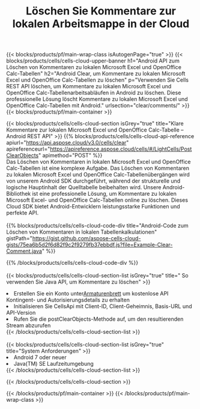 ﻿---
title:  Löschen Sie Kommentare zur lokalen Arbeitsmappe in der Cloud
description:  Cloud-APIs und SDKs zum Löschen von Kommentaren zu Microsoft Excel und OpenOffice Calc. Klare Kommentare zu lokalen Tabellen durch die Cells Cloud API. SDK unterstützt Arten von Entwicklungssprachen. Dazu gehören Android, C#, Go, Java, NodeJS, Perl, PHP, Python, Ruby und Swift.
url: /de/android/clear/comments/
---
{{< blocks/products/pf/main-wrap-class isAutogenPage="true" >}}
{{< blocks/products/cells/cells-cloud-upper-banner h1="Android API zum Löschen von Kommentaren zu lokalen Microsoft Excel und OpenOffice Calc-Tabellen" h2="Android Clear, um Kommentare zu lokalen Microsoft Excel und OpenOffice Calc-Tabellen zu löschen" p="Verwenden Sie Cells REST API löschen, um Kommentare zu lokalen Microsoft Excel und OpenOffice Calc-Tabellenarbeitsabläufen in Android zu löschen. Diese professionelle Lösung löscht Kommentare zu lokalen Microsoft Excel und OpenOffice Calc-Tabellen mit Android." urlsection="clear/comments/" >}}
{{< blocks/products/pf/main-container >}}

{{< blocks/products/cells/cells-cloud-section isGrey="true" title="Klare Kommentare zur lokalen Microsoft Excel und OpenOffice Calc-Tabelle – Android REST API" >}}
{{% blocks/products/cells/cells-cloud-api-reference apiurl="https://api.aspose.cloud/v3.0/cells/clear" apireferenceurl="https://apireference.aspose.cloud/cells/#/LightCells/PostClearObjects" apimethod="POST" %}}
<br/>
Das Löschen von Kommentaren in lokalen Microsoft Excel und OpenOffice Calc-Tabellen ist eine komplexe Aufgabe. Das Löschen von Kommentaren zu lokalen Microsoft Excel und OpenOffice Calc-Tabellenübergängen wird von unserem Android SDK durchgeführt, während der strukturelle und logische Hauptinhalt der Quelltabelle beibehalten wird. Unsere Android-Bibliothek ist eine professionelle Lösung, um Kommentare zu lokalen Microsoft Excel- und OpenOffice Calc-Tabellen online zu löschen. Dieses Cloud SDK bietet Android-Entwicklern leistungsstarke Funktionen und perfekte API.
<br/>
<br/>
{{% blocks/products/cells/cells-cloud-code-div title="Android-Code zum Löschen von Kommentaren in lokalen Tabellenkalkulationen" gistPath="https://gist.github.com/aspose-cells-cloud-gists/75ea6b5d2f6d82f9c2f9279fb37ebbdf.js?file=Example-Clear-Comment.java" %}}
  
{{% /blocks/products/cells/cells-cloud-code-div %}}
<br/>
<br/>
{{< blocks/products/cells/cells-cloud-section-list isGrey="true" title=" So verwenden Sie Java API, um Kommentare zu löschen" >}}
<li> Erstellen Sie ein Konto unter<a href="https://dashboard.aspose.cloud/">Armaturenbrett</a> um kostenlose API Kontingent- und Autorisierungsdetails zu erhalten</li>
<li>Initialisieren Sie CellsApi mit Client-ID, Client-Geheimnis, Basis-URL und API-Version</li>
<li>Rufen Sie die postClearObjects-Methode auf, um den resultierenden Stream abzurufen</li>
{{< /blocks/products/cells/cells-cloud-section-list >}}
<br/>
<br/>
{{< blocks/products/cells/cells-cloud-section-list isGrey="true" title="System Anforderungen" >}}
<li>Android 7 oder neuer</li>
<li>Java(TM) SE Laufzeitumgebung</li>
{{< /blocks/products/cells/cells-cloud-section-list >}}

{{< /blocks/products/cells/cells-cloud-section >}}

{{< /blocks/products/pf/main-container >}}
{{< /blocks/products/pf/main-wrap-class >}}
